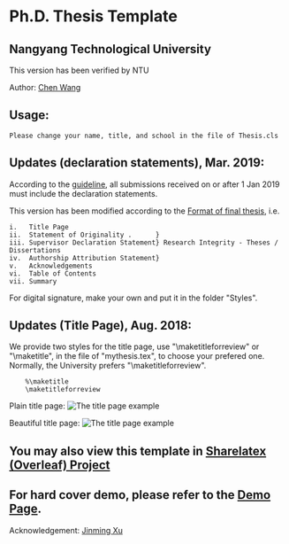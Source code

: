 # Ph.D. Thesis Template 
## Nangyang Technological University 

This version has been verified by NTU

Author: [Chen Wang](https://wang-chen.github.io)

## Usage:
    
    Please change your name, title, and school in the file of Thesis.cls
    
## Updates (declaration statements), Mar. 2019:
    
   According to the [guideline](http://www.ntu.edu.sg/Services/Academic/graduates/ThesisExamination(forresearchstudents)/Pages/Formatoffinalthesis.aspx), all submissions received on or after 1 Jan 2019 must include the declaration statements. 
   
   This version has been modified according to the [Format of final thesis](http://research.ntu.edu.sg/rieo/RI/Pages/Theses--Dissertations.aspx), i.e.
   
    i.   Title Page	
    ii.  Statement of Originality .      }
    iii. Supervisor Declaration Statement} Research Integrity - Theses / Dissertations
    iv.  Authorship Attribution Statement}	
    v.   Acknowledgements	
    vi.  Table of Contents
    vii. Summary
   For digital signature, make your own and put it in the folder "Styles".

## Updates (Title Page), Aug. 2018:

   We provide two styles for the title page, use "\maketitleforreview" or "\maketitle", in the file of "mythesis.tex", to choose your prefered one. Normally, the University prefers "\maketitleforreview".
        
        %\maketitle
        \maketitleforreview

Plain title page:
![The title page example](https://github.com/wang-chen/thesis_template_ntu/blob/master/Styles/title-page-plain.png)

Beautiful title page:
![The title page example](https://github.com/wang-chen/thesis_template_ntu/blob/master/Styles/title-page.png)

    
## You may also view this template in [Sharelatex (Overleaf) Project](https://v2.overleaf.com/read/hrjsywqdhccp)

## For hard cover demo, please refer to the [Demo Page](http://www.ntu.edu.sg/sasd/oas/ge/Documents/FormatofThesis_Sample_Oct2017.pdf).

Acknowledgement: [Jinming Xu](https://jinmingxu.github.io)
